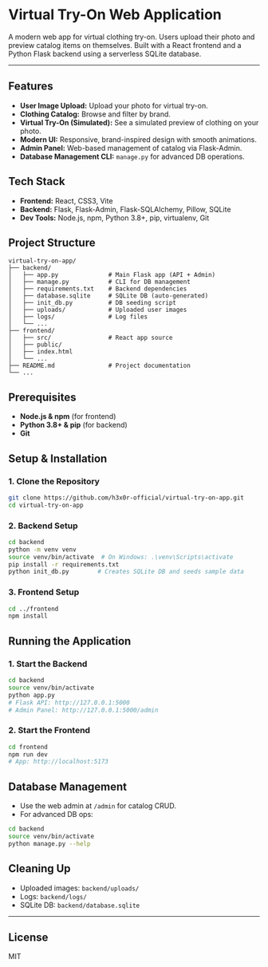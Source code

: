 # Virtual Try-On Web Application

A modern web app for virtual clothing try-on. Users upload their photo and preview catalog items on themselves. Built with a React frontend and a Python Flask backend using a serverless SQLite database.

---

## Features

- **User Image Upload:** Upload your photo for virtual try-on.
- **Clothing Catalog:** Browse and filter by brand.
- **Virtual Try-On (Simulated):** See a simulated preview of clothing on your photo.
- **Modern UI:** Responsive, brand-inspired design with smooth animations.
- **Admin Panel:** Web-based management of catalog via Flask-Admin.
- **Database Management CLI:** `manage.py` for advanced DB operations.

## Tech Stack

- **Frontend:** React, CSS3, Vite
- **Backend:** Flask, Flask-Admin, Flask-SQLAlchemy, Pillow, SQLite
- **Dev Tools:** Node.js, npm, Python 3.8+, pip, virtualenv, Git

## Project Structure

```
virtual-try-on-app/
├── backend/
│   ├── app.py              # Main Flask app (API + Admin)
│   ├── manage.py           # CLI for DB management
│   ├── requirements.txt    # Backend dependencies
│   ├── database.sqlite     # SQLite DB (auto-generated)
│   ├── init_db.py          # DB seeding script
│   ├── uploads/            # Uploaded user images
│   ├── logs/               # Log files
│   └── ...
├── frontend/
│   ├── src/                # React app source
│   ├── public/
│   ├── index.html
│   └── ...
├── README.md               # Project documentation
└── ...
```

## Prerequisites

- **Node.js & npm** (for frontend)
- **Python 3.8+ & pip** (for backend)
- **Git**

## Setup & Installation

### 1. Clone the Repository

```bash
git clone https://github.com/h3x0r-official/virtual-try-on-app.git
cd virtual-try-on-app
```

### 2. Backend Setup

```bash
cd backend
python -m venv venv
source venv/bin/activate  # On Windows: .\venv\Scripts\activate
pip install -r requirements.txt
python init_db.py        # Creates SQLite DB and seeds sample data
```

### 3. Frontend Setup

```bash
cd ../frontend
npm install
```

## Running the Application

### 1. Start the Backend

```bash
cd backend
source venv/bin/activate
python app.py
# Flask API: http://127.0.0.1:5000
# Admin Panel: http://127.0.0.1:5000/admin
```

### 2. Start the Frontend

```bash
cd frontend
npm run dev
# App: http://localhost:5173
```

## Database Management

- Use the web admin at `/admin` for catalog CRUD.
- For advanced DB ops:

```bash
cd backend
source venv/bin/activate
python manage.py --help
```

## Cleaning Up

- Uploaded images: `backend/uploads/`
- Logs: `backend/logs/`
- SQLite DB: `backend/database.sqlite`

---

## License
MIT
